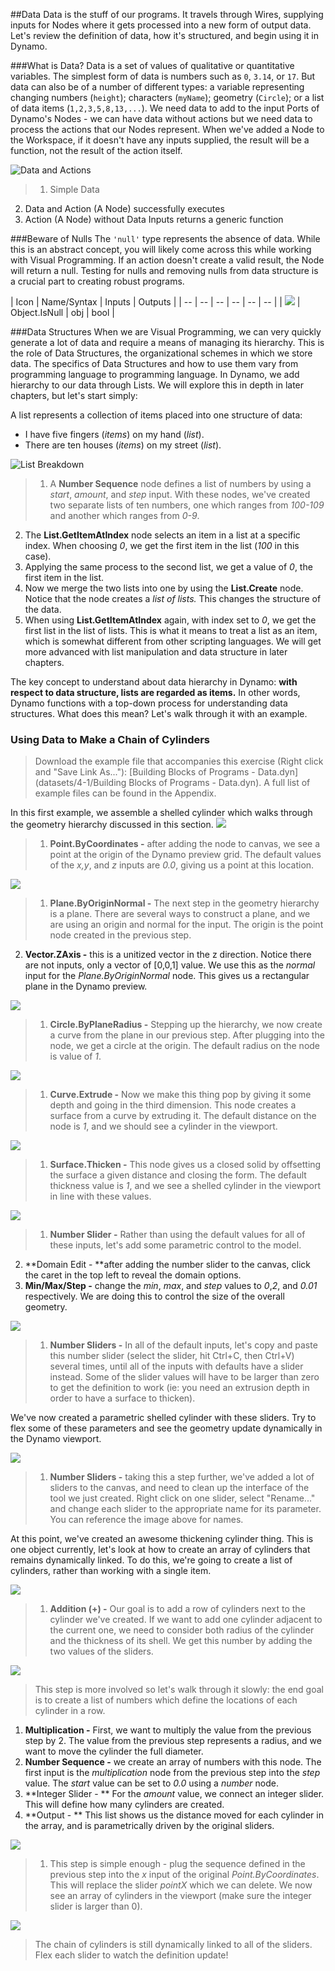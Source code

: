 ##Data
Data is the stuff of our programs. It travels through Wires, supplying inputs for Nodes where it gets processed into a new form of output data. Let's review the definition of data, how it's structured, and begin using it in Dynamo.

###What is Data?
Data is a set of values of qualitative or quantitative variables. The simplest form of data is numbers such as ```0```, ```3.14```, or ```17```. But data can also be of a number of different types: a variable representing changing numbers (```height```); characters (```myName```); geometry (```Circle```); or a list of data items (```1,2,3,5,8,13,...```). We need data to add to the input Ports of Dynamo's Nodes - we can have data without actions but we need data to process the actions that our Nodes represent. When we've added a Node to the Workspace, if it doesn't have any inputs supplied, the result will be a function, not the result of the action itself.

![Data and Actions](images/4-1/00-DataAndActions.png)

> 1. Simple Data
2. Data and Action (A Node) successfully executes
3. Action (A Node) without Data Inputs returns a generic function

###Beware of Nulls
The ```'null'``` type represents the absence of data. While this is an abstract concept, you will likely come across this while working with Visual Programming. If an action doesn't create a valid result, the Node will return a null. Testing for nulls and removing nulls from data structure is a crucial part to creating robust programs.

| Icon | Name/Syntax | Inputs | Outputs |
| -- | -- | -- | -- | -- | -- |
| ![](../images/icons/DSCore-Object-IsNull-Large.jpg) | Object.IsNull | obj | bool |

###Data Structures
When we are Visual Programming, we can very quickly generate a lot of data and require a means of managing its hierarchy. This is the role of Data Structures, the organizational schemes in which we store data. The specifics of Data Structures and how to use them vary from programming language to programming language. In Dynamo, we add hierarchy to our data through Lists. We will explore this in depth in later chapters, but let's start simply:

A list represents a collection of items placed into one structure of data:
* I have five fingers (*items*) on my hand (*list*).
* There are ten houses (*items*) on my street (*list*).

![List Breakdown](images/4-1/01-ListBreakdown.png)

> 1. A **Number Sequence** node defines a list of numbers by using a *start*, *amount*, and *step* input. With these nodes, we've created two separate lists of ten numbers, one which ranges from *100-109* and another which ranges from *0-9*.
2. The **List.GetItemAtIndex** node selects an item in a list at a specific index.  When choosing *0*, we get the first item in the list (*100* in this case).
3. Applying the same process to the second list, we get a value of *0*, the first item in the list.
4. Now we merge the two lists into one by using the **List.Create** node.  Notice that the node creates a *list of lists.* This changes the structure of the data.
5. When using **List.GetItemAtIndex** again, with index set to *0*, we get the first list in the list of lists.  This is what it means to treat a list as an item, which is somewhat different from other scripting languages. We will get more advanced with list manipulation and data structure in later chapters.

The key concept to understand about data hierarchy in Dynamo: **with respect to data structure, lists are regarded as items.**  In other words, Dynamo functions with a top-down process for understanding data structures. What does this mean? Let's walk through it with an example.

### Using Data to Make a Chain of Cylinders
>Download the example file that accompanies this exercise (Right click and "Save Link As..."): [Building Blocks of Programs - Data.dyn](datasets/4-1/Building Blocks of Programs - Data.dyn). A full list of example files can be found in the Appendix.

In this first example, we assemble a shelled cylinder which walks through the geometry hierarchy discussed in this section.
![](images/4-1/1.png)
> 1. **Point.ByCoordinates -** after adding the node to canvas, we see a point at the origin of the Dynamo preview grid.  The default values of the *x,y*, and *z* inputs are *0.0*, giving us a point at this location.

![](images/4-1/2.png)
> 1. **Plane.ByOriginNormal -** The next step in the geometry hierarchy is a plane.  There are several ways to construct a plane, and we are using an origin and normal for the input.  The origin is the point node created in the previous step.
2. **Vector.ZAxis -** this is a unitized vector in the z direction.  Notice there are not inputs, only a vector of [0,0,1] value.  We use this as the *normal* input for the *Plane.ByOriginNormal* node.  This gives us a rectangular plane in the Dynamo preview.

![](images/4-1/3.png)
> 1. **Circle.ByPlaneRadius -** Stepping up the hierarchy, we now create a curve from the plane in our previous step.  After plugging into the node, we get a circle at the origin.  The default radius on the node is value of *1*.

![](images/4-1/4.png)
> 1. **Curve.Extrude -** Now we make this thing pop by giving it some depth and going in the third dimension.  This node creates a surface from a curve by extruding it.  The default distance on the node is *1*, and we should see a cylinder in the viewport.

![](images/4-1/5.png)
> 1. **Surface.Thicken -** This node gives us a closed solid by offsetting the surface a given distance and closing the form.  The default thickness value is *1*, and we see a shelled cylinder in the viewport in line with these values.

![](images/4-1/6.png)
> 1. **Number Slider -** Rather than using the default values for all of these inputs, let's add some parametric control to the model.
2. **Domain Edit - **after adding the number slider to the canvas, click the caret in the top left to reveal the domain options.
3. **Min/Max/Step -** change the *min*, *max*, and *step* values to *0*,*2*, and *0.01* respectively. We are doing this to control the size of the overall geometry.

![](images/4-1/7.png)
> 1. **Number Sliders -** In all of the default inputs, let's copy and paste this number slider (select the slider, hit Ctrl+C, then Ctrl+V) several times, until all of the inputs with defaults have a slider instead.  Some of the slider values will have to be larger than zero to get the definition to work (ie: you need an extrusion depth in order to have a surface to thicken).

We've now created a parametric shelled cylinder with these sliders.  Try to flex some of these parameters and see the geometry update dynamically in the Dynamo viewport.

![](images/4-1/8.png)
> 1. **Number Sliders -** taking this a step further, we've added a lot of sliders to the canvas, and need to clean up the interface of the tool we just created.  Right click on one slider, select "Rename..." and change each slider to the appropriate name for its parameter.  You can reference the image above for names.

At this point, we've created an awesome thickening cylinder thing.  This is one object currently, let's look at how to create an array of cylinders that remains dynamically linked.  To do this, we're going to create a list of cylinders, rather than working with a single item.

![](images/4-1/9.png)
> 1. **Addition (+) -** Our goal is to add a row of cylinders next to the cylinder we've created.  If we want to add one cylinder adjacent to the current one, we need to consider both radius of the cylinder and the thickness of its shell.  We get this number by adding the two values of the sliders.

![](images/4-1/10.png)
> This step is more involved so let's walk through it slowly: the end goal is to create a list of numbers which define the locations of each cylinder in a row.
1. **Multiplication -** First, we want to multiply the value from the previous step by 2. The value from the previous step represents a radius, and we want to move the cylinder the full diameter.
2. **Number Sequence -** we create an array of numbers with this node.  The first input is the *multiplication* node from the previous step into the *step* value.  The *start* value can be set to *0.0* using a *number* node.
3.  **Integer Slider - ** For the *amount* value, we connect an integer slider. This will define how many cylinders are created.
4. **Output - ** This list shows us the distance moved for each cylinder in the array, and is parametrically driven by the original sliders.

![](images/4-1/11.png)
> 1. This step is simple enough - plug the sequence defined in the previous step into the *x* input of the original *Point.ByCoordinates*.  This will replace the slider *pointX* which we can delete. We now see an array of cylinders in the viewport (make sure the integer slider is larger than 0).

![](images/4-1/12.png)
> The chain of cylinders is still dynamically linked to all of the sliders.  Flex each slider to watch the definition update!
